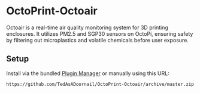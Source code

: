 # OctoPrint-Octoair

Octoair is a real-time air quality monitoring system for 3D printing enclosures.
It utilizes PM2.5 and SGP30 sensors on OctoPi, ensuring safety by filtering out microplastics and volatile chemicals before user exposure.

## Setup

Install via the bundled [Plugin Manager](https://docs.octoprint.org/en/master/bundledplugins/pluginmanager.html)
or manually using this URL:

    https://github.com/TedAsADoornail/OctoPrint-Octoair/archive/master.zip
